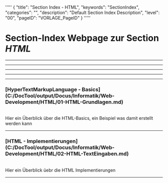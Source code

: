 '''''
{
"title": "Section Index - HTML",
"keywords": "SectionIndex",
"categories": "",
"description": "Default Section Index Description",
"level": "00",
"pageID": "VORLAGE_PageID"
}
'''''


<h1>Section-Index Webpage zur Section <i>HTML</i></h1>

<hr><hr><hr><hr><hr>


<h3>[HyperTextMarkupLanguage - Basics](C:/DocTool/output/Docus/Informatik/Web-Development/HTML/01-HTML-Grundlagen.md)</h3><br>Hier ein Überblick über die HTML-Basics, ein Beispiel was damit erstellt werden kann<hr>


<h3>[HTML - Implementierungen](C:/DocTool/output/Docus/Informatik/Web-Development/HTML/02-HTML-TextEingaben.md)</h3><br>Hier ein Überblick üebr die HTML Implementierungen<hr>